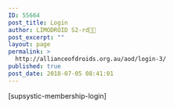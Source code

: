 ```yaml
---
ID: 55664
post_title: Login
author: LIMODROID S2-rd🔭🔬
post_excerpt: ""
layout: page
permalink: >
  http://allianceofdroids.org.au/aod/login-3/
published: true
post_date: 2018-07-05 08:41:01
---
```

[supsystic-membership-login]